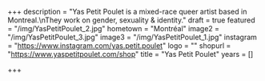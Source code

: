 +++
description = "Yas Petit Poulet is a mixed-race queer artist based in Montreal.\nThey work on gender, sexuality & identity."
draft = true
featured = "/img/YasPetitPoulet_2.jpg"
hometown = "Montréal"
image2 = "/img/YasPetitPoulet_3.jpg"
image3 = "/img/YasPetitPoulet_1.jpg"
instagram = "https://www.instagram.com/yas.petit.poulet"
logo = ""
shopurl = "https://www.yaspetitpoulet.com/shop"
title = "Yas Petit Poulet"
years = []

+++
